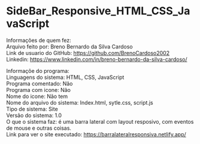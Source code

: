 # SideBar_Responsive_HTML_CSS_JavaScript
Informações de quem fez:  
  Arquivo feito por: Breno Bernardo da Silva Cardoso  
  Link de usuario do GitHub: https://github.com/BrenoCardoso2002  
  Linkedin: https://www.linkedin.com/in/breno-bernardo-da-silva-cardoso/  

Informaçõe do programa:  
  Linguagens do sistema: HTML, CSS, JavaScript  
  Programa comentado: Não  
  Programa com icone: Não  
  Nome do icone: Não tem  
  Nome do arquivo do sistema: Index.html, sytle.css, script.js  
  Tipo de sistema: Site  
  Versão do sistema: 1.0  
  O que o sistema faz: é uma barra lateral com layout resposivo, com eventos de mouse e outras coisas.  
  Link para ver o site executado: https://barralateralresponsiva.netlify.app/
